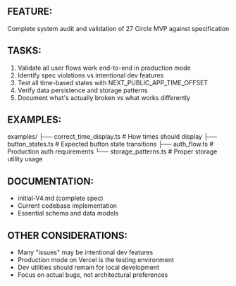 ## FEATURE:
Complete system audit and validation of 27 Circle MVP against specification

## TASKS:
1. Validate all user flows work end-to-end in production mode
2. Identify spec violations vs intentional dev features
3. Test all time-based states with NEXT_PUBLIC_APP_TIME_OFFSET
4. Verify data persistence and storage patterns
5. Document what's actually broken vs what works differently

## EXAMPLES:
examples/
├── correct_time_display.ts    # How times should display
├── button_states.ts           # Expected button state transitions
├── auth_flow.ts              # Production auth requirements
└── storage_patterns.ts       # Proper storage utility usage

## DOCUMENTATION:
- initial-V4.md (complete spec)
- Current codebase implementation
- Essential schema and data models

## OTHER CONSIDERATIONS:
- Many "issues" may be intentional dev features
- Production mode on Vercel is the testing environment
- Dev utilities should remain for local development
- Focus on actual bugs, not architectural preferences